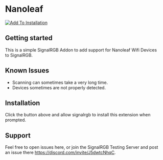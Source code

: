 # Nanoleaf

[![Add To Installation](https://marketplace.signalrgb.com/resources/add-extension-256.png 'Add to My SignalRGB Installation')](signalrgb://addon/install?url=https://gitlab.com/signalrgb/nanoleaf)

## Getting started
This is a simple SignalRGB Addon to add support for Nanoleaf Wifi Devices to SignalRGB.

## Known Issues
- Scanning can sometimes take a very long time.
- Devices sometimes are not properly detected.

## Installation
Click the button above and allow signalrgb to install this extension when prompted.

## Support
Feel free to open issues here, or join the SignalRGB Testing Server and post an issue there https://discord.com/invite/J5dwtcNhqC.